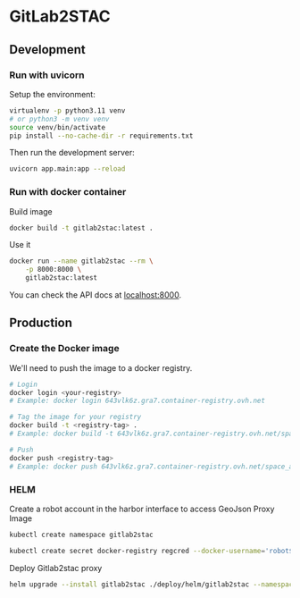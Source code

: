 # GitLab2STAC

## Development

### Run with uvicorn

Setup the environment:

```bash
virtualenv -p python3.11 venv
# or python3 -m venv venv
source venv/bin/activate
pip install --no-cache-dir -r requirements.txt
```

Then run the development server:

```bash
uvicorn app.main:app --reload
```

### Run with docker container

Build image

```bash
docker build -t gitlab2stac:latest .
```

Use it

```bash
docker run --name gitlab2stac --rm \
    -p 8000:8000 \
    gitlab2stac:latest
```

You can check the API docs at [localhost:8000](http://localhost:8000/docs).

## Production

### Create the Docker image

We'll need to push the image to a docker registry.

```bash
# Login
docker login <your-registry>
# Example: docker login 643vlk6z.gra7.container-registry.ovh.net

# Tag the image for your registry
docker build -t <registry-tag> .
# Example: docker build -t 643vlk6z.gra7.container-registry.ovh.net/space_applications/gitlab2stac:latest .

# Push
docker push <registry-tag>
# Example: docker push 643vlk6z.gra7.container-registry.ovh.net/space_applications/gitlab2stac:latest
```

### HELM

Create a robot account in the harbor interface to access GeoJson Proxy Image

```bash
kubectl create namespace gitlab2stac

kubectl create secret docker-registry regcred --docker-username='robot$space_applications+p2.gitlab2stac' --docker-password='CphryzOE7A4XFnC1943APz0m1N8z9U6n' --docker-server='643vlk6z.gra7.container-registry.ovh.net' --namespace gitlab2stac
```

Deploy Gitlab2stac proxy

```bash
helm upgrade --install gitlab2stac ./deploy/helm/gitlab2stac --namespace gitlab2stac --values deploy/helm/values.yaml
```
